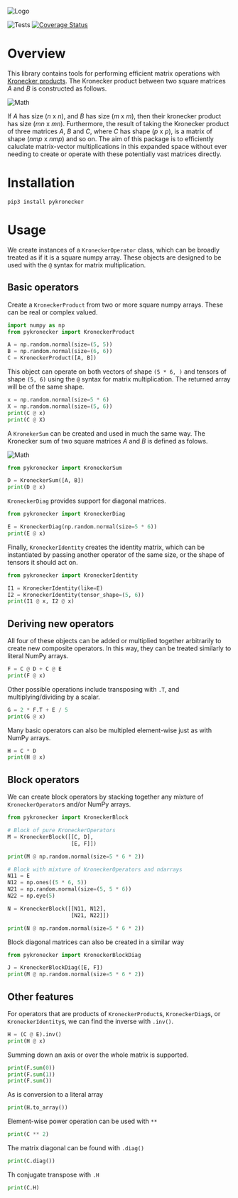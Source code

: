 ![Logo](https://raw.githubusercontent.com/nickelnine37/pykronecker/main/assets/logo.png)

![Tests](https://github.com/nickelnine37/pykronecker/actions/workflows/tests.yml/badge.svg)
[![Coverage Status](https://coveralls.io/repos/github/nickelnine37/pykronecker/badge.svg)](https://coveralls.io/github/nickelnine37/pykronecker)

# Overview

This library contains tools for performing efficient matrix operations with [Kronecker products](https://en.wikipedia.org/wiki/Kronecker_product). The Kronecker product between two square matrices *A* and *B* is constructed as follows. 

![Math](https://raw.githubusercontent.com/nickelnine37/pykronecker/main/assets/kronecker_product.png)

If *A* has size (*n* x *n*), and *B* has size (*m* x *m*), then their kronecker product has size (*mn* x *mn*). Furthermore, the result of taking the Kronecker product of three matrices *A*, *B* and *C*, where *C* has shape (*p* x *p*), is a matrix of shape (*nmp* x *nmp*) and so on. The aim of this package is to efficiently caluclate matrix-vector multiplications in this expanded space without ever needing to create or operate with these potentially vast matrices directly. 


# Installation

```
pip3 install pykronecker
```

# Usage

We create instances of a `KroneckerOperator` class, which can be broadly treated as if it is a square numpy array. These objects are designed to be used with the `@` syntax for matrix multiplication. 

## Basic operators

Create a `KroneckerProduct` from two or more square numpy arrays. These can be real or complex valued. 

```python
import numpy as np
from pykronecker import KroneckerProduct

A = np.random.normal(size=(5, 5))
B = np.random.normal(size=(6, 6))
C = KroneckerProduct([A, B])
```

This object can operate on both vectors of shape `(5 * 6, )` and tensors of shape `(5, 6)` using the `@` syntax for matrix multiplication. The returned array will be of the same shape.  

```python
x = np.random.normal(size=5 * 6)
X = np.random.normal(size=(5, 6))
print(C @ x)
print(C @ X)
```

A `KronekerSum` can be created and used in much the same way. The Kronecker sum of two square matrices *A* and *B* is defined as folows.

![Math](https://raw.githubusercontent.com/nickelnine37/pykronecker/main/assets/kronecker_sum.png)

```python
from pykronecker import KroneckerSum

D = KroneckerSum([A, B])
print(D @ x)
```

`KroneckerDiag` provides support for diagonal matrices.

```python
from pykronecker import KroneckerDiag

E = KroneckerDiag(np.random.normal(size=5 * 6))
print(E @ x)
```

Finally, `KroneckerIdentity` creates the identity matrix, which can be instantiated by passing another operator of the same size, or the shape of tensors it should act on. 

```python
from pykronecker import KroneckerIdentity

I1 = KroneckerIdentity(like=E)
I2 = KroneckerIdentity(tensor_shape=(5, 6))
print(I1 @ x, I2 @ x)
```

## Deriving new operators

All four of these objects can be added or multiplied together arbitrarily to create new composite operators. In this way, they can be treated similarly to literal NumPy arrays. 

```python
F = C @ D + C @ E
print(F @ x)
```

Other possible operations include transposing with `.T`, and multiplying/dividing by a scalar. 

```python
G = 2 * F.T + E / 5 
print(G @ x)
```

Many basic operators can also be multipled element-wise just as with NumPy arrays. 

```python
H = C * D
print(H @ x)
```

## Block operators

We can create block operators by stacking together any mixture of `KroneckerOperator`s and/or NumPy arrays. 

```python
from pykronecker import KroneckerBlock

# Block of pure KroneckerOperators
M = KroneckerBlock([[C, D], 
                    [E, F]])

print(M @ np.random.normal(size=5 * 6 * 2))

# Block with mixture of KroneckerOperators and ndarrays
N11 = E
N12 = np.ones((5 * 6, 5))
N21 = np.random.normal(size=(5, 5 * 6))
N22 = np.eye(5)

N = KroneckerBlock([[N11, N12], 
                    [N21, N22]])

print(N @ np.random.normal(size=5 * 6 * 2))
```

Block diagonal matrices can also be created in a similar way 

```python
from pykronecker import KroneckerBlockDiag

J = KroneckerBlockDiag([E, F])
print(M @ np.random.normal(size=5 * 6 * 2))
```


## Other features

For operators that are products of `KroneckerProduct`s, `KroneckerDiag`s, or `KroneckerIdentity`s, we can find the inverse with `.inv()`.

```python
H = (C @ E).inv()
print(H @ x)
```

Summing down an axis or over the whole matrix is supported.

```python
print(F.sum(0))
print(F.sum(1))
print(F.sum())
```

As is conversion to a literal array 

```python
print(H.to_array())
```

Element-wise power operation can be used with `**`

```python
print(C ** 2)
```

The matrix diagonal can be found with `.diag()`

```python
print(C.diag())
```

Th conjugate transpose with `.H`

```python
print(C.H)
```